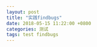 ```yaml
---
layout: post
title: "实践findbugs"
date: 2018-05-15 11:22:00 +0800
categories: 测试
tags: test findbugs
---
```




